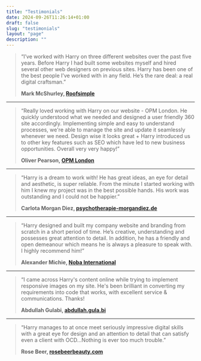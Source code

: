 ```yaml
---
title: "Testimonials"
date: 2024-09-26T11:26:14+01:00
draft: false
slug: "testimonials"
layout: "page"
description: ""
---
```


> “I’ve worked with Harry on three different websites over the past five years. Before Harry I had built some websites myself and hired several other web designers on previous sites. Harry has been one of the best people I’ve worked with in any field. He’s the rare deal: a real digital craftsman.”
>
> **Mark McShurley, [Roofsimple](https://roofsimple.com/)**

---

> “Really loved working with Harry on our website - OPM London. He quickly understood what we needed and designed a user friendly 360 site accordingly. Implementing simple and easy to understand processes, we're able to manage the site and update it seamlessly whenever we need. Design wise it looks great + Harry introduced us to other key features such as SEO which have led to new business opportunities.  Overall very very happy!”
>
> **Oliver Pearson, [OPM London](https://opm.london/)**

---

> “Harry is a dream to work with! He has great ideas, an eye for detail and aesthetic, is super reliable. From the minute I started working with him I knew my project was in the best possible hands. His work was outstanding and I could not be happier.”
> 
> **Carlota Morgan Diez, [psychotherapie-morgandiez.de](https://psychotherapie-morgandiez.de/)**

---

> “Harry designed and built my company website and branding from scratch in a short period of time.  He’s creative, understanding and possesses great attention to detail.  In addition, he has a friendly and open demeanour which means he is always a pleasure to speak with. I highly recommend him!”
>
> **Alexander Michie, [Noba International](https://nobainternational.com/)**
---

> “I came across Harry's content online while trying to implement responsive images on my site. He's been brilliant in converting my requirements into code that works, with excellent service & communications. Thanks!  
> 
> **Abdullah Gulabi, [abdullah.gula.bi](https://abdullah.gula.bi/)**

---

> “Harry manages to at once meet seriously impressive digital skills with a great eye for design and an attention to detail that can satisfy even a client with OCD...Nothing is ever too much trouble.”
> 
> **Rose Beer, [rosebeerbeauty.com](https://rosebeerbeauty.com/)**